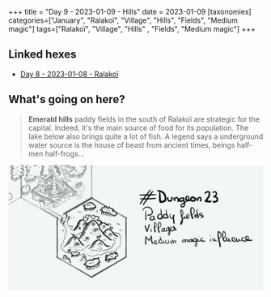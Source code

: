 +++
title = "Day 9 - 2023-01-09 - Hills"
date = 2023-01-09
[taxonomies]
categories=["January", "Ralakoï", "Village", "Hills", "Fields", "Medium magic"]
tags=["Ralakoï", "Village", "Hills" , "Fields", "Medium magic"]
+++

## Linked hexes
- [Day 8 - 2023-01-08 - Ralakoï](../day-8)


## What's going on here?
> **Emerald hills** paddy fields in the south of Ralakoï are strategic for the capital. Indeed, it's the main source of food for its population.
> The lake below also brings quite a lot of fish. A legend says a underground water source is the house of beast from ancient times, beings half-men half-frogs...


![day9](../day9.jpeg)

